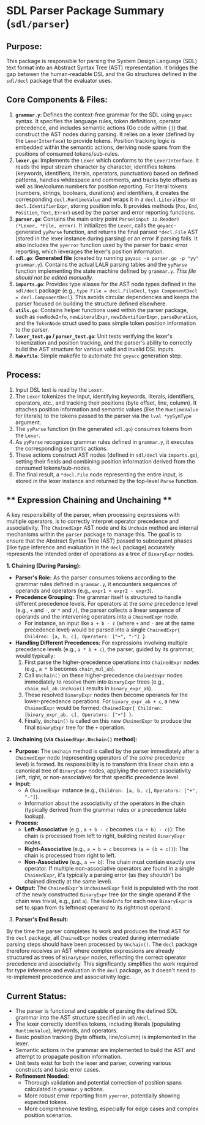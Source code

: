 # SDL Parser Package Summary (`sdl/parser`)

## **Purpose:**

This package is responsible for parsing the System Design Language (SDL) text format into an Abstract Syntax Tree (AST) representation. It bridges the gap between the human-readable DSL and the Go structures defined in the `sdl/decl` package that the evaluator uses.

## **Core Components & Files:**

1.  **`grammar.y`**: Defines the context-free grammar for the SDL using `goyacc` syntax. It specifies the language rules, token definitions, operator precedence, and includes semantic actions (Go code within `{}`) that construct the AST nodes during parsing. It relies on a lexer (defined by the `LexerInterface`) to provide tokens. Position tracking logic is embedded within the semantic actions, deriving node spans from the positions of consumed tokens/sub-rules.
2.  **`lexer.go`**: Implements the `Lexer` which conforms to the `LexerInterface`. It reads the input stream character by character, identifies tokens (keywords, identifiers, literals, operators, punctuation) based on defined patterns, handles whitespace and comments, and tracks byte offsets as well as line/column numbers for position reporting. For literal tokens (numbers, strings, booleans, durations) and identifiers, it creates the corresponding `decl.RuntimeValue` and wraps it in a `decl.LiteralExpr` or `decl.IdentifierExpr`, storing position info. It provides methods (`Pos`, `End`, `Position`, `Text`, `Error`) used by the parser and error reporting functions.
3.  **`parser.go`**: Contains the main entry point `Parse(input io.Reader) (*Lexer, *File, error)`. It initializes the `Lexer`, calls the `goyacc`-generated `yyParse` function, and returns the final parsed `*decl.File` AST (stored in the lexer instance during parsing) or an error if parsing fails. It also includes the `yyerror` function used by the parser for basic error reporting, which leverages the lexer's position information.
4.  **`sdl.go`**: **Generated file** (created by running `goyacc -o parser.go -p "yy" grammar.y`). Contains the actual LALR parsing tables and the `yyParse` function implementing the state machine defined by `grammar.y`. *This file should not be edited manually.*
5.  **`imports.go`**: Provides type aliases for the AST node types defined in the `sdl/decl` package (e.g., `type File = decl.FileDecl`, `type ComponentDecl = decl.ComponentDecl`). This avoids circular dependencies and keeps the parser focused on building the structure defined elsewhere.
6.  **`utils.go`**: Contains helper functions used within the parser package, such as `newNodeInfo`, `newLiteralExpr`, `newIdentifierExpr`, `parseDuration`, and the `TokenNode` struct used to pass simple token position information to the parser.
7.  **`lexer_test.go` / `parser_test.go`**: Unit tests verifying the lexer's tokenization and position tracking, and the parser's ability to correctly build the AST structure for various valid and invalid DSL inputs.
8.  **`Makefile`**: Simple makefile to automate the `goyacc` generation step.

## **Process:**

1.  Input DSL text is read by the `Lexer`.
2.  The `Lexer` tokenizes the input, identifying keywords, literals, identifiers, operators, etc., and tracking their positions (byte offset, line, column). It attaches position information and semantic values (like the `RuntimeValue` for literals) to the tokens passed to the parser via the `lval *yySymType` argument.
3.  The `yyParse` function (in the generated `sdl.go`) consumes tokens from the `Lexer`.
4.  As `yyParse` recognizes grammar rules defined in `grammar.y`, it executes the corresponding semantic actions.
5.  These actions construct AST nodes (defined in `sdl/decl` via `imports.go`), setting their fields and combining position information derived from the consumed tokens/sub-nodes.
6.  The final result, a `*decl.File` node representing the entire input, is stored in the lexer instance and returned by the top-level `Parse` function.

## ** Expression Chaining and Unchaining **

A key responsibility of the parser, when processing expressions with multiple operators, is to correctly interpret operator precedence and associativity. The `ChainedExpr` AST node and its `Unchain` method are internal mechanisms within the `parser` package to manage this. The goal is to ensure that the Abstract Syntax Tree (AST) passed to subsequent phases (like type inference and evaluation in the `decl` package) accurately represents the intended order of operations as a tree of `BinaryExpr` nodes.

**1. Chaining (During Parsing):**

*   **Parser's Role:** As the parser consumes tokens according to the grammar rules defined in `grammar.y`, it encounters sequences of operands and operators (e.g., `expr1 + expr2 - expr3`).
*   **Precedence Grouping:** The grammar itself is structured to handle different precedence levels. For operators at the *same* precedence level (e.g., `+` and `-`, or `*` and `/`), the parser collects a linear sequence of operands and the intervening operators into a `ChainedExpr` node.
    *   For instance, an input like `a + b - c` (where `+` and `-` are at the same precedence level) would be parsed into a single `ChainedExpr{ Children: [a, b, c], Operators: ["+", "-"] }`.
*   **Handling Different Precedences:** For expressions involving multiple precedence levels (e.g., `a * b + c`), the parser, guided by its grammar, would typically:
    1.  First parse the higher-precedence operations into `ChainedExpr` nodes (e.g., `a * b` becomes `chain_mul_ab`).
    2.  Call `Unchain()` on these higher-precedence `ChainedExpr` nodes immediately to resolve them into `BinaryExpr` trees (e.g., `chain_mul_ab.Unchain()` results in `binary_expr_ab`).
    3.  These resolved `BinaryExpr` nodes then become operands for the lower-precedence operations. For `binary_expr_ab + c`, a new `ChainedExpr` would be formed: `ChainedExpr{ Children: [binary_expr_ab, c], Operators: ["+"] }`.
    4.  Finally, `Unchain()` is called on this new `ChainedExpr` to produce the final `BinaryExpr` tree for the `+` operation.

**2. Unchaining (via `ChainedExpr.Unchain()` method):**

*   **Purpose:** The `Unchain` method is called by the parser immediately after a `ChainedExpr` node (representing operators of the *same* precedence level) is formed. Its responsibility is to transform this linear chain into a canonical tree of `BinaryExpr` nodes, applying the correct associativity (left, right, or non-associative) for that specific precedence level.
*   **Input:**
    *   A `ChainedExpr` instance (e.g., `Children: [a, b, c]`, `Operators: ["+", "-"]`).
    *   Information about the associativity of the operators in the chain (typically derived from the grammar rules or a precedence table lookup).
*   **Process:**
    *   **Left-Associative** (e.g., `a + b - c` becomes `((a + b) - c)`): The chain is processed from left to right, building nested `BinaryExpr` nodes.
    *   **Right-Associative** (e.g., `a = b = c` becomes `(a = (b = c))`): The chain is processed from right to left.
    *   **Non-Associative** (e.g., `a == b`): The chain must contain exactly one operator. If multiple non-associative operators are found in a single `ChainedExpr`, it's typically a parsing error (as they shouldn't be chained directly at the same level).
*   **Output:** The `ChainedExpr`'s `UnchainedExpr` field is populated with the root of the newly constructed `BinaryExpr` tree (or the single operand if the chain was trivial, e.g., just `a`). The `NodeInfo` for each new `BinaryExpr` is set to span from its leftmost operand to its rightmost operand.

3. **Parser's End Result:**

By the time the parser completes its work and produces the final AST for the `decl` package, all `ChainedExpr` nodes created during intermediate parsing steps should have been processed by `Unchain()`. The `decl` package therefore receives an AST where complex expressions are already structured as trees of `BinaryExpr` nodes, reflecting the correct operator precedence and associativity. This significantly simplifies the work required for type inference and evaluation in the `decl` package, as it doesn't need to re-implement precedence and associativity logic.

## **Current Status:**

*   The parser is functional and capable of parsing the defined SDL grammar into the AST structure specified in `sdl/decl`.
*   The lexer correctly identifies tokens, including literals (populating `RuntimeValue`), keywords, and operators.
*   Basic position tracking (byte offsets, line/column) is implemented in the lexer.
*   Semantic actions in the grammar are implemented to build the AST and attempt to propagate position information.
*   Unit tests exist for both the lexer and parser, covering various constructs and basic error cases.
*   **Refinement Needed:**
    *   Thorough validation and potential correction of position spans calculated in `grammar.y` actions.
    *   More robust error reporting from `yyerror`, potentially showing expected tokens.
    *   More comprehensive testing, especially for edge cases and complex position scenarios.
